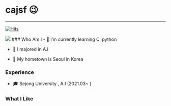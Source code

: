 # cajsf 😉
---
[![Hits](https://hits.seeyoufarm.com/api/count/incr/badge.svg?url=https%3A%2F%2Fgithub.com%2Fcajsf&count_bg=%23CDACF2&title_bg=%23464EAF&icon=&icon_color=%23FFFFFF&title=Visit&edge_flat=false)](https://hits.seeyoufarm.com)

<img src="http://mazassumnida.wtf/api/v2/generate_badge?boj=rkdalstjd113">
### Who Am I
- 🌱 I’m currently learning C, python

- 🥇 I majored in A.I

- 🚅 My hometown is Seoul in Korea

### Experience
- 🎓 Sejong University , A.I (2021.03~ )

### What I Like



<!--
**cajsf/cajsf** is a ✨ _special_ ✨ repository because its `README.md` (this file) appears on your GitHub profile.

Here are some ideas to get you started:

- 🔭 I’m currently working on ...
- 🌱 I’m currently learning ...
- 👯 I’m looking to collaborate on ...
- 🤔 I’m looking for help with ...
- 💬 Ask me about ...
- 📫 How to reach me: ...
- 😄 Pronouns: ...
- ⚡ Fun fact: ...
-->
